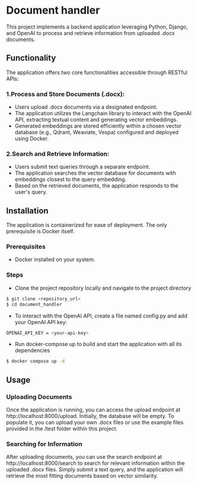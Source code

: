 # Document handler

This project implements a backend application leveraging Python, Django, and OpenAI to process and retrieve information from uploaded .docx documents.

## Functionality
The application offers two core functionalities accessible through RESTful APIs:

### 1.Process and Store Documents (.docx):

- Users upload .docx documents via a designated endpoint.
- The application utilizes the Langchain library to interact with the OpenAI API, extracting textual content and generating vector embeddings.
- Generated embeddings are stored efficiently within a chosen vector database (e.g., Qdrant, Weaviate, Vespa) configured and deployed using Docker.
### 2.Search and Retrieve Information:
- Users submit text queries through a separate endpoint.
- The application searches the vector database for documents with embeddings closest to the query embedding.
- Based on the retrieved documents, the application responds to the user's query.

## Installation
The application is containerized for ease of deployment. The only prerequisite is Docker itself.

### Prerequisites
- Docker installed on your system.

### Steps
- Clone the project repository locally and navigate to the project directory
```bash
$ git clone <repository_url>
$ cd document_handler
```
- To interact with the OpenAI API, create a file named config.py and add your OpenAI API key:
```bash
OPENAI_API_KEY = <your-api-key>
```

- Run docker-compose up to build and start the application with all its dependencies
```bash
$ docker compose up -d
```

## Usage

### Uploading Documents

Once the application is running, you can access the upload endpoint at http://localhost:8000/upload. Initially, the database will be empty. To populate it, you can upload your own .docx files or use the example files provided in the /test folder within this project.

### Searching for Information
After uploading documents, you can use the search endpoint at http://localhost:8000/search to search for relevant information within the uploaded .docx files. Simply submit a text query, and the application will retrieve the most fitting documents based on vector similarity.



